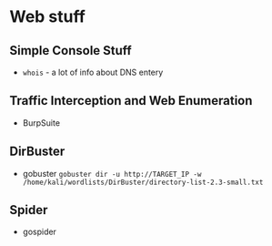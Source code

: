 # Web stuff
## Simple Console Stuff
- `whois` - a lot of info about DNS entery
## Traffic Interception and Web Enumeration
- BurpSuite
## DirBuster
- gobuster
`gobuster dir -u http://TARGET_IP -w /home/kali/wordlists/DirBuster/directory-list-2.3-small.txt`
## Spider
- gospider

